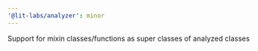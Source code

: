 ```yaml
---
'@lit-labs/analyzer': minor
---
```


Support for mixin classes/functions as super classes of analyzed classes
